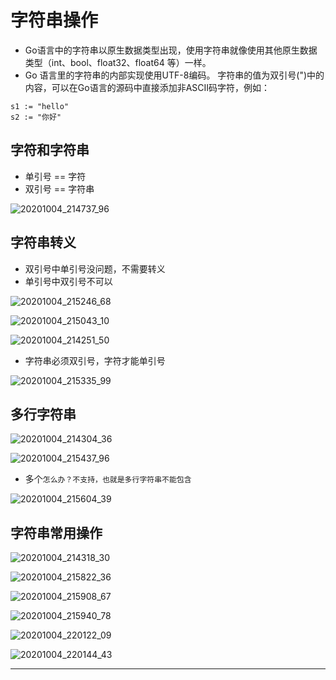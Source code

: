 # 字符串操作

* Go语言中的字符串以原生数据类型出现，使用字符串就像使用其他原生数据类型（int、bool、float32、float64 等）一样。
* Go 语言里的字符串的内部实现使用UTF-8编码。 字符串的值为双引号(")中的内容，可以在Go语言的源码中直接添加非ASCII码字符，例如：

```
s1 := "hello"
s2 := "你好"
```

## 字符和字符串

* 单引号 == 字符
* 双引号 == 字符串

![20201004_214737_96](image/20201004_214737_96.png)

## 字符串转义

* 双引号中单引号没问题，不需要转义
* 单引号中双引号不可以

![20201004_215246_68](image/20201004_215246_68.png)

![20201004_215043_10](image/20201004_215043_10.png)

![20201004_214251_50](image/20201004_214251_50.png)

* 字符串必须双引号，字符才能单引号

![20201004_215335_99](image/20201004_215335_99.png)

## 多行字符串

![20201004_214304_36](image/20201004_214304_36.png)

![20201004_215437_96](image/20201004_215437_96.png)

* 多个`怎么办？不支持，也就是多行字符串不能包含`

![20201004_215604_39](image/20201004_215604_39.png)

## 字符串常用操作

![20201004_214318_30](image/20201004_214318_30.png)

![20201004_215822_36](image/20201004_215822_36.png)

![20201004_215908_67](image/20201004_215908_67.png)

![20201004_215940_78](image/20201004_215940_78.png)

![20201004_220122_09](image/20201004_220122_09.png)

![20201004_220144_43](image/20201004_220144_43.png) 




---
